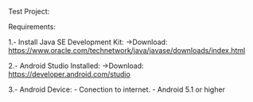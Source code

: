 Test Project:

Requirements:

1.- Install Java SE Development Kit: ->Download: https://www.oracle.com/technetwork/java/javase/downloads/index.html

2.- Android Studio Installed: ->Download: https://developer.android.com/studio

3.- Android Device: - Conection to internet. - Android 5.1 or higher

